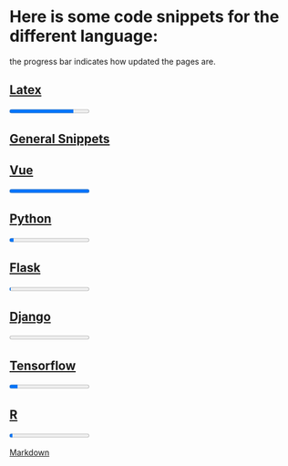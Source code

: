 

# Here is some code snippets for the different language:
the progress bar indicates how updated the pages are.

## [Latex](latex/)
<progress value="80" max="100"></progress>

## [General Snippets](general_snippets/)

## [Vue](vue/)
<progress value="100" max="100"></progress>
## [Python](python/)
<progress value="5" max="100"></progress>
## [Flask](Flask/)
<progress value="1" max="100"></progress>
## [Django](Django/)
<progress value="0" max="100"></progress>
## [Tensorflow](http://niklasinde.github.io/datascience/tensorflow/)
<progress value="10" max="100"></progress>
## [R](R/)
<progress value="4" max="100"></progress>

[Markdown](https://guides.github.com/features/mastering-markdown/)<br/>
